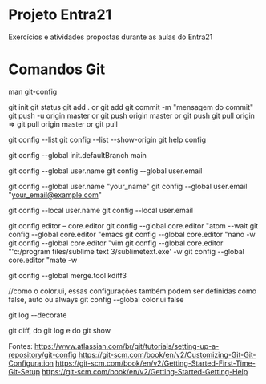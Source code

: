 # Projeto Entra21
Exercícios e atividades propostas durante as aulas do Entra21


# Comandos Git

man git-config

git init
git status
git add . or git add <nome do arquivo>
git commit -m "mensagem do commit"
git push -u origin master or git push origin master or git push
git pull origin <branch> => git pull origin master or git pull 

git config --list
git config --list --show-origin
git help config

git config --global init.defaultBranch main

git config --global user.name
git config --global user.email

git config --global user.name "your_name"
git config --global user.email "your_email@example.com"

git config --local user.name
git config --local user.email

git config editor – core.editor
git config --global core.editor "atom --wait
git config --global core.editor "emacs
git config --global core.editor "nano -w
git config --global core.editor "vim
git config --global core.editor "'c:/program files/sublime text 3/sublimetext.exe' -w
git config --global core.editor "mate -w

git config --global merge.tool kdiff3

//como o color.ui, essas configurações também podem ser definidas como false, auto ou always
git config --global color.ui false

git log --decorate

git diff, do git log e do git show




Fontes: 
https://www.atlassian.com/br/git/tutorials/setting-up-a-repository/git-config
https://git-scm.com/book/en/v2/Customizing-Git-Git-Configuration
https://git-scm.com/book/en/v2/Getting-Started-First-Time-Git-Setup
https://git-scm.com/book/en/v2/Getting-Started-Getting-Help